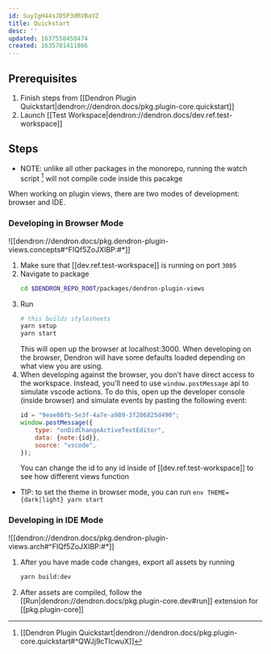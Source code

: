 ```yaml
---
id: SuyIgH44sJD5P3dRVBaVZ
title: Quickstart
desc: ''
updated: 1637558458474
created: 1635701411866
---
```



## Prerequisites

1. Finish steps from [[Dendron Plugin Quickstart|dendron://dendron.docs/pkg.plugin-core.quickstart]]
1. Launch [[Test Workspace|dendron://dendron.docs/dev.ref.test-workspace]]

## Steps

- NOTE: unlike all other packages in the monorepo, running the watch script [^watch] will not compile code inside this pacakge

When working on plugin views, there are two modes of development: browser and IDE.

### Developing in Browser Mode

![[dendron://dendron.docs/pkg.dendron-plugin-views.concepts#^FIQf5ZoJXIBP:#*]]

1. Make sure that [[dev.ref.test-workspace]] is running on port `3005`
1. Navigate to package
    ```sh
    cd $DENDRON_REPO_ROOT/packages/dendron-plugin-views
    ```
1. Run 
    ```sh
    # this builds stylesheets 
    yarn setup
    yarn start
    ```
    This will open up the browser at localhost:3000. When developing on the browser, Dendron will have some defaults loaded depending on what view you are using. 
1. When developing against the browser, you don't have direct access to the workspace. Instead, you'll need to use `window.postMessage` api to simulate vscode actions.
    To do this, open up the developer console (inside browser) and simulate events by pasting the following event:
    ```js
    id = "9eae08fb-5e3f-4a7e-a989-3f206825d490";
    window.postMessage({
        type: "onDidChangeActiveTextEditor",
        data: {note:{id}},
        source: "vscode",
    });
    ```
    You can change the id to any id inside of [[dev.ref.test-workspace]] to see how different views function

- TIP: to set the theme in browser mode, you can run `env THEME={dark|light} yarn start`

### Developing in IDE Mode

![[dendron://dendron.docs/pkg.dendron-plugin-views.arch#^FIQf5ZoJXIBP:#*]]

1. After you have made code changes, export all assets by running 
    ```sh
    yarn build:dev
    ```
1. After assets are compiled, follow the [[Run|dendron://dendron.docs/pkg.plugin-core.dev#run]] extension for [[pkg.plugin-core]]

[^watch]: [[Dendron Plugin Quickstart|dendron://dendron.docs/pkg.plugin-core.quickstart#^QWJj9cTIcwuX]]
